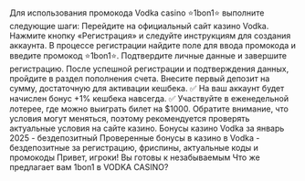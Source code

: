 Для использования промокода Vodka casino ⭐️1bon1⭐️ выполните следующие шаги:
Перейдите на официальный сайт казино Vodka.
Нажмите кнопку «Регистрация» и следуйте инструкциям для создания аккаунта.
В процессе регистрации найдите поле для ввода промокода и введите промокод ⭐️1bon1⭐️.
Подтвердите личные данные и завершите регистрацию.
После успешной регистрации и подтверждения данных, пройдите в раздел пополнения счета.
Внесите первый депозит на сумму, достаточную для активации кешбека.
✅ На ваш аккаунт будет начислен бонус +1% кешбека навсегда.
✅ Участвуйте в еженедельной лотерее, где можно выиграть билет на $1000.
Обратите внимание, что условия могут меняться, поэтому рекомендуется проверять актуальные условия на сайте казино.
Бонусы казино Vodka за январь 2025 - бездепозитный Проверенные бонусы в казино в Vodka - бездепозитные за регистрацию, фриспины, актуальные коды и промокоды Привет, игроки! Вы готовы к незабываемым Что же предлагает вам 1bon1 в VODKA CASINO?
